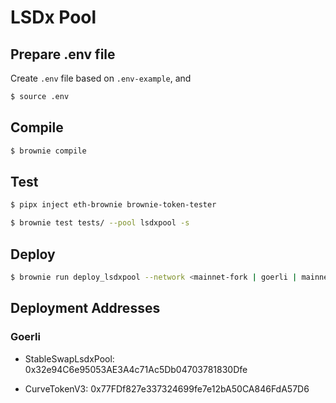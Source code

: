# LSDx Pool

## Prepare .env file

Create `.env` file based on `.env-example`, and 

```sh
$ source .env
```

## Compile

```sh
$ brownie compile
```

## Test

```sh
$ pipx inject eth-brownie brownie-token-tester

$ brownie test tests/ --pool lsdxpool -s
```

## Deploy

```sh
$ brownie run deploy_lsdxpool --network <mainnet-fork | goerli | mainnet>
```

## Deployment Addresses

### Goerli

- StableSwapLsdxPool: 0x32e94C6e95053AE3A4c71Ac5Db04703781830Dfe

- CurveTokenV3: 0x77FDf827e337324699fe7e12bA50CA846FdA57D6